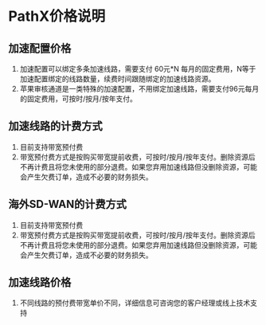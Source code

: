 # PathX价格说明

## 加速配置价格
1. 加速配置可以绑定多条加速线路，需要支付 60元*N 每月的固定费用，N等于加速配置绑定的线路数量，续费时间跟随绑定的加速线路资源。
2. 苹果审核通道是一类特殊的加速配置，不用绑定加速线路，需要支付96元每月的固定费用，可按时/按月/按年支付。

## 加速线路的计费方式
1. 目前支持带宽预付费
2. 带宽预付费方式是按购买带宽提前收费，可按时/按月/按年支付。删除资源后不再计费且将您未使用的部分退费。如果您弃用加速线路但没删除资源，可能会产生欠费订单，造成不必要的财务损失。

## 海外SD-WAN的计费方式
1. 目前支持带宽预付费
2. 带宽预付费方式是按购买带宽提前收费，可按时/按月/按年支付。删除资源后不再计费且将您未使用的部分退费。如果您弃用加速线路但没删除资源，可能会产生欠费订单，造成不必要的财务损失。

## 加速线路价格
1. 不同线路的预付费带宽单价不同，详细信息可咨询您的客户经理或线上技术支持

